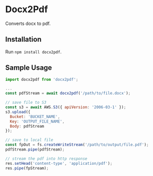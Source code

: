 # Docx2Pdf

Converts docx to pdf.

## Installation

Run `npm install docx2pdf`.

## Sample Usage

```js
import docx2pdf from 'docx2pdf';

...
const pdfStream = await docx2pdf('/path/to/file.docx');

// save file to S3
const s3 = await AWS.S3({ apiVersion: '2006-03-1' });
s3.upload({
  Bucket: 'BUCKET_NAME',
  Key: 'OUTPUT_FILE_NAME',
  Body: pdfStream
});

// save to local file
const fpOut = fs.createWriteStream('/path/to/output/file.pdf');
pdfStream.pipe(pdfStream);

// stream the pdf into http response
res.setHead('content-type', 'application/pdf');
res.pipe(fpStream);
```

